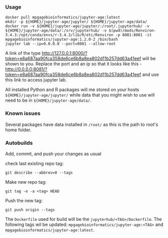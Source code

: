 ### Usage

```
docker pull mpgagebioinformatics/jupyter-age:latest
mkdir -p ${HOME}/jupyter-age/jupyter/ ${HOME}/jupyter-age/data/
docker run -v ${HOME}/jupyter-age/jupyter/:/root/.jupyterhub/ -v ${HOME}/jupyter-age/data/:/srv/jupyterhub/ -v $(pwd)/mods/Renviron-3.4.3:/opt/conda/envs/r-3.4.3/lib/R/etc/Renviron -p 8081:8081 -it mpgagebioinformatics/jupyter-age:1.2.0-2 /bin/bash
jupyter lab --ip=0.0.0.0 --port=8081 --allow-root
```

A link of the type http://127.0.0.1:8000/?token=e8a687aa90fca358de6ce6b8a8ea802d11b257dd63a41eef will be shown to you. Replace the port and an ip so that it looks like this - http://0.0.0.0:8081/?token=e8a687aa90fca358de6ce6b8a8ea802d11b257dd63a41eef and use this link to access jupyter lab.

All installed Python and R packages will me stored on your hosts `${HOME}/jupyter-age/jupyter/` while data that you might wish to use will need to be in `${HOME}/jupyter-age/data/`.

### Known issues

Several packages have data installed in `/root/` as this is the path to root's home folder.

### Autobuilds

Add, commit, and push your changes as usual

check last existing repo tag:
```
git describe --abbrev=0 --tags
```
Make new repo tag:
```
git tag -e -a <tag> HEAD
```
Push the new tag:
```
git push origin --tags
```

The `Dockerfile` used for build will be the `jupyterhub/<TAG>/Dockerfile`. The following tags wil be updated:  `mpgagebioinformatics/jupyter-age:<TAG>` and ` mpgagebioinformatics/jupyter-age:latest`.
